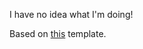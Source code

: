 I have no idea what I'm doing!

Based on [this](https://peahatlanding.github.io/Plain-Webcomic/docs/index.html) template.